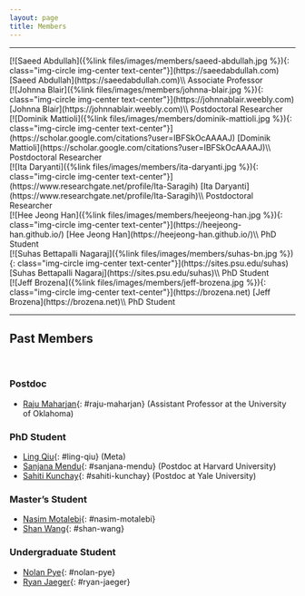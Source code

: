```yaml
---
layout: page
title: Members
---
```


<div class="row">
    <div class="col-md-12 text-center">
        <hr>
    </div>
</div>

<div class="row">
<div class="col-lg-4 col-xs-12 text-center" markdown="1" id="saeed-abdullah">
[![Saeed Abdullah]({%link files/images/members/saeed-abdullah.jpg %}){: class="img-circle img-center text-center"}](https://saeedabdullah.com)
[Saeed Abdullah](https://saeedabdullah.com)\\
Associate Professor
</div>

<div class="col-lg-4 col-xs-12 text-center" markdown="1" id="johnna-blair">
[![Johnna Blair]({%link files/images/members/johnna-blair.jpg %}){: class="img-circle img-center text-center"}](https://johnnablair.weebly.com)
[Johnna Blair](https://johnnablair.weebly.com)\\
Postdoctoral Researcher
</div>

<div class="col-lg-4 col-xs-12 text-center" markdown="1" id="dominik-mattioli">
[![Dominik Mattioli]({%link files/images/members/dominik-mattioli.jpg %}){: class="img-circle img-center text-center"}](https://scholar.google.com/citations?user=IBFSkOcAAAAJ)
[Dominik Mattioli](https://scholar.google.com/citations?user=IBFSkOcAAAAJ)\\
Postdoctoral Researcher
</div>

</div>


<div class="row">
<div class="col-lg-4 col-xs-12 text-center" markdown="1" id="ita-daryanti">
[![Ita Daryanti]({%link files/images/members/ita-daryanti.jpg %}){: class="img-circle img-center text-center"}](https://www.researchgate.net/profile/Ita-Saragih)
[Ita Daryanti](https://www.researchgate.net/profile/Ita-Saragih)\\
Postdoctoral Researcher
</div>

<div class="col-lg-4 col-xs-12 text-center" markdown="1" id="heejeong-han">
[![Hee Jeong Han]({%link files/images/members/heejeong-han.jpg %}){: class="img-circle img-center text-center"}](https://heejeong-han.github.io/)
[Hee Jeong Han](https://heejeong-han.github.io/)\\
PhD Student
</div>

<div class="col-lg-4 col-xs-12 text-center" markdown="1" id="suhas-bn">
[![Suhas Bettapalli Nagaraj]({%link files/images/members/suhas-bn.jpg %}){: class="img-circle img-center text-center"}](https://sites.psu.edu/suhas)
[Suhas Bettapalli Nagaraj](https://sites.psu.edu/suhas)\\
PhD Student
</div>

</div>


<div class="row">

<div class="col-lg-4 col-xs-12 text-center" markdown="1" id="jeff-brozena">
[![Jeff Brozena]({%link files/images/members/jeff-brozena.jpg %}){: class="img-circle img-center text-center"}](https://brozena.net)
[Jeff Brozena](https://brozena.net)\\
PhD Student
</div>

</div>

<div class="row">
    <div class="col-md-12 text-center">
        <hr>
        <h2>Past Members</h2>
        <br>
    </div>
</div>

### Postdoc
* [Raju Maharjan](https://www.rajumaharjan.com){: #raju-maharjan} (Assistant Professor at the University of Oklahoma)

### PhD Student
* [Ling Qiu](https://lingqiu3.github.io){: #ling-qiu} (Meta)
* [Sanjana Mendu](https://sanjanamendu.com/){: #sanjana-mendu} (Postdoc at Harvard University)
* [Sahiti Kunchay](https://sahitikunchay.github.io/){: #sahiti-kunchay} (Postdoc at Yale University)

### Master’s Student
* [Nasim Motalebi](https://nasimmotalebi.com/){: #nasim-motalebi}
* [Shan Wang](https://shanwang61.github.io/){: #shan-wang}

### Undergraduate Student
* [Nolan Pye](https://www.linkedin.com/in/nolanpye){: #nolan-pye}
* [Ryan Jaeger](https://www.linkedin.com/in/ryan-jaeger-965b42144){: #ryan-jaeger}


